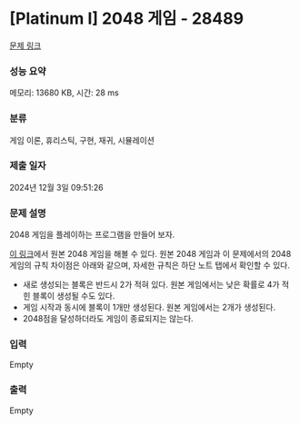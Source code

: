 # [Platinum I] 2048 게임 - 28489 

[문제 링크](https://www.acmicpc.net/problem/28489) 

### 성능 요약

메모리: 13680 KB, 시간: 28 ms

### 분류

게임 이론, 휴리스틱, 구현, 재귀, 시뮬레이션

### 제출 일자

2024년 12월 3일 09:51:26

### 문제 설명

<p>2048 게임을 플레이하는 프로그램을 만들어 보자.</p>

<p><a href="https://play2048.co/">이 링크</a>에서 원본 2048 게임을 해볼 수 있다. 원본 2048 게임과 이 문제에서의 2048 게임의 규칙 차이점은 아래와 같으며, 자세한 규칙은 하단 노트 탭에서 확인할 수 있다.</p>

<ul>
	<li>새로 생성되는 블록은 반드시 2가 적혀 있다. 원본 게임에서는 낮은 확률로 4가 적힌 블록이 생성될 수도 있다.</li>
	<li>게임 시작과 동시에 블록이 1개만 생성된다. 원본 게임에서는 2개가 생성된다.</li>
	<li>2048점을 달성하더라도 게임이 종료되지는 않는다.</li>
</ul>

### 입력 

 Empty

### 출력 

 Empty

